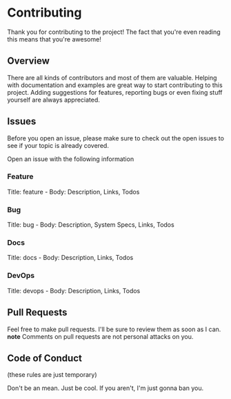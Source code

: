 # Contributing

Thank you for contributing to the project! The fact that you're even reading this means that you're awesome!

## Overview

There are all kinds of contributors and most of them are valuable. Helping with documentation and examples are great way to start contributing to this project. Adding suggestions for features, reporting bugs or even fixing stuff yourself are always appreciated.

## Issues

Before you open an issue, please make sure to check out the open issues to see if your topic is already covered.

Open an issue with the following information

### Feature

Title: feature - <my cool feature request>
Body: Description, Links, Todos

### Bug

Title: bug - <my cool feature request>
Body: Description, System Specs, Links, Todos

### Docs

Title: docs - <my cool feature request>
Body: Description, Links, Todos

### DevOps

Title: devops - <my cool feature request>
Body: Description, Links, Todos

## Pull Requests

Feel free to make pull requests. I'll be sure to review them as soon as I can. **note** Comments on pull requests are not personal attacks on you.

## Code of Conduct

(these rules are just temporary)

Don't be an mean. Just be cool. If you aren't, I'm just gonna ban you.
